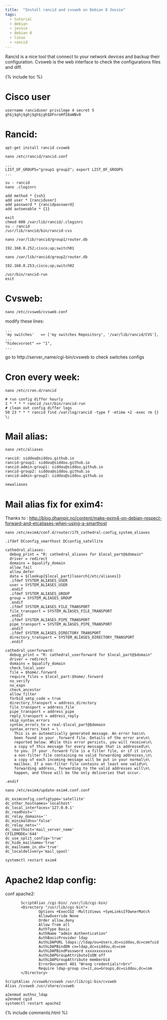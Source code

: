 ```yaml
---
title:  "Install rancid and cvsweb on Debian 8 Jessie"
tags:
  - tutorial
  - debian
  - jessie
  - debian 8
  - linux
  - rancid
---
```


Rancid is a nice tool that connect to your network devices and backup their configuration.
Cvsweb is the web interface to check the configurations files and diff.

{% include toc %}
# Cisco user
```shell
username ranciduser privilege 4 secret 5 gh$j$ghj$ghj$gh$jgh$DFnroHfS8aWBv0
```

# Rancid:
```shell
apt-get install rancid cvsweb
```
```shell
nano /etc/rancid/rancid.conf
```
```shell
...
LIST_OF_GROUPS="group1 group2"; export LIST_OF_GROUPS
...
```

```shell
su - rancid
nano .cloginrc
```
```shell
add method * {ssh}
add user * {ranciduser}
add password * {rancidpassword}
add autoenable * {1}
```
```shell
exit
chmod 600 /var/lib/rancid/.cloginrc
su - rancid
/usr/lib/rancid/bin/rancid-cvs
```
```shell
nano /var/lib/rancid/group1/router.db
```
```shell
192.168.0.252;cisco;up;switch01
```

```shell
nano /var/lib/rancid/group2/router.db
```
```shell
192.168.0.253;cisco;up;switch02
```

```shell
/usr/bin/rancid-run
exit
```

# Cvsweb:
```shell
nano /etc/cvsweb/cvsweb.conf
```
modify these lines:
```shell
...
'my switches'   => ['my switches Repository', '/var/lib/rancid/CVS'],
...
"hidecvsroot" => "1",
...
```

go to http://server_name/cgi-bin/cvsweb
 to check switches configs

# Cron every week:
```shell
nano /etc/cron.d/rancid
```
```shell
# run config differ hourly
1 * * * * rancid /usr/bin/rancid-run
# clean out config differ logs
50 23 * * * rancid find /var/log/rancid -type f -mtime +2 -exec rm {} \;
```


# Mail alias:
```shell
nano /etc/aliases
```
```shell
rancid: siddou@siddou.github.io
rancid-group1: siddou@siddou.github.io
rancid-admin-group1: siddou@siddou.github.io
rancid-group2: siddou@siddou.github.io
rancid-admin-group2: siddou@siddou.github.io
```
```shell
newaliases
```

# Mail alias fix for exim4:
Thanks to : <a href="http://blog.dhampir.no/content/make-exim4-on-debian-respect-forward-and-etcaliases-when-using-a-smarthost" target="_blank">http://blog.dhampir.no/content/make-exim4-on-debian-respect-forward-and-etcaliases-when-using-a-smarthost</a>

```shell
nano /etc/exim4/conf.d/router/175_cathedral-config_system_aliases
```
```shell
.ifdef DCconfig_smarthost DCconfig_satellite

cathedral_aliases:
  debug_print = "R: cathedral_aliases for $local_part@$domain"
  driver = redirect
  domains = $qualify_domain
  allow_fail
  allow_defer
  data = ${lookup{$local_part}lsearch{/etc/aliases}}
  .ifdef SYSTEM_ALIASES_USER
  user = SYSTEM_ALIASES_USER
  .endif
  .ifdef SYSTEM_ALIASES_GROUP
  group = SYSTEM_ALIASES_GROUP
  .endif
  .ifdef SYSTEM_ALIASES_FILE_TRANSPORT
  file_transport = SYSTEM_ALIASES_FILE_TRANSPORT
  .endif
  .ifdef SYSTEM_ALIASES_PIPE_TRANSPORT
  pipe_transport = SYSTEM_ALIASES_PIPE_TRANSPORT
  .endif
  .ifdef SYSTEM_ALIASES_DIRECTORY_TRANSPORT
  directory_transport = SYSTEM_ALIASES_DIRECTORY_TRANSPORT
  .endif

cathedral_userforward:
  debug_print = "R: cathedral_userforward for $local_part@$domain"
  driver = redirect
  domains = $qualify_domain
  check_local_user
  file = $home/.forward
  require_files = $local_part:$home/.forward
  no_verify
  no_expn
  check_ancestor
  allow_filter
  forbid_smtp_code = true
  directory_transport = address_directory
  file_transport = address_file
  pipe_transport = address_pipe
  reply_transport = address_reply
  skip_syntax_errors
  syntax_errors_to = real-$local_part@$domain
  syntax_errors_text = \
    This is an automatically generated message. An error has\n\
    been found in your .forward file. Details of the error are\n\
    reported below. While this error persists, you will receive\n\
    a copy of this message for every message that is addressed\n\
    to you. If your .forward file is a filter file, or if it is\n\
    a non-filter file containing no valid forwarding addresses,\n\
    a copy of each incoming message will be put in your normal\n\
    mailbox. If a non-filter file contains at least one valid\n\
    forwarding address, forwarding to the valid addresses will\n\
    happen, and those will be the only deliveries that occur.

.endif
```


```shell
nano /etc/exim4/update-exim4.conf.conf
```
```shell
dc_eximconfig_configtype='satellite'
dc_other_hostnames='localhost'
dc_local_interfaces='127.0.0.1'
dc_readhost=''
dc_relay_domains=''
dc_minimaldns='false'
dc_relay_nets=''
dc_smarthost='mail_server_name'
CFILEMODE='644'
dc_use_split_config='true'
dc_hide_mailname='true'
dc_mailname_in_oh='true'
dc_localdelivery='mail_spool'
```
```shell
systemctl restart exim4
```

# Apache2 ldap config:
conf apache2:
```shell
       ScriptAlias /cgi-bin/ /usr/lib/cgi-bin/
       <Directory "/usr/lib/cgi-bin">
               Options +ExecCGI -MultiViews +SymLinksIfOwnerMatch
               AllowOverride None
               Order allow,deny
               Allow from all
               AuthType Basic
               AuthName "admin Authentication"
               AuthBasicProvider ldap
               AuthLDAPURL ldaps://ldap/ou=Users,dc=siddou,dc=com?uid
               AuthLDAPBindDN cn=ldap,dc=siddou,dc=com
               AuthLDAPBindPassword xxxxxxxxxxxx
               AuthLDAPGroupAttributeIsDN off
               AuthLDAPGroupAttribute memberUid
               ErrorDocument 401 "Wrong credentials!<br>"
               Require ldap-group cn=it,ou=Groups,dc=siddou,dc=com
       </Directory>

ScriptAlias /cvsweb/cvsweb /usr/lib/cgi-bin/cvsweb
Alias /cvsweb /usr/share/cvsweb
```
```shell
a2enmod authnz_ldap
a2enmod cgid
systemctl restart apache2
```

{% include comments.html %}